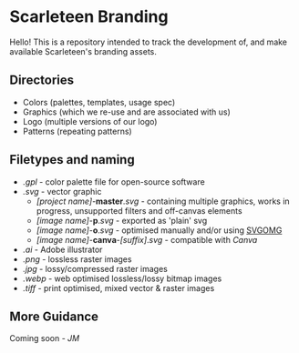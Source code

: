 # Scarleteen Branding
Hello! This is a repository intended to track the development of, and make available Scarleteen's branding assets.

## Directories
* Colors (palettes, templates, usage spec)
* Graphics (which we re-use and are associated with us)
* Logo (multiple versions of our logo)
* Patterns (repeating patterns)

## Filetypes and naming
- *.gpl* - color palette file for open-source software
- *.svg* - vector graphic
  - *[project name]*-**master**.*svg* - containing multiple graphics, works in progress, unsupported filters and off-canvas elements
  - *[image name]*-**p**.*svg* - exported as 'plain' svg
  - *[image name]*-**o**.*svg* - optimised manually and/or using [SVGOMG](https://jakearchibald.github.io/svgomg/)
  - *[image name]*-**canva**-*[suffix]*.*svg* - compatible with *Canva*
- *.ai* - Adobe illustrator
- *.png* - lossless raster images
- *.jpg* - lossy/compressed raster images
- *.webp* - web optimised lossless/lossy bitmap images
- *.tiff* - print optimised, mixed vector & raster images

## More Guidance
Coming soon *- JM*